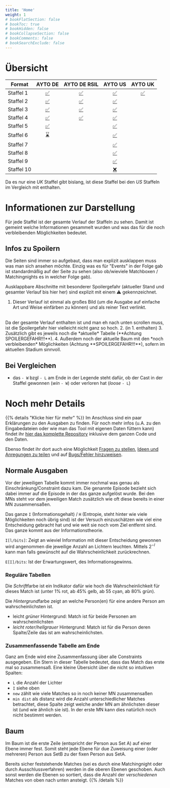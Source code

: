 ```yaml
---
title: 'Home'
weight: 1
# bookFlatSection: false
# bookToc: true
# bookHidden: false
# bookCollapseSection: false
# bookComments: false
# bookSearchExclude: false
---
```


# Übersicht

| Format     | AYTO DE                           | AYTO DE RSIL                           | AYTO US                           | AYTO UK                           |
| ----       | :--:                              | :--:                                   | :---:                             | :---:                             |
| Staffel  1 | [:white_check_mark:](ayto/de/01/) | [:white_check_mark:](ayto/de-rsil/01/) | [:white_check_mark:](ayto/us/01/) | [:white_check_mark:](ayto/uk/01/) |
| Staffel  2 | [:white_check_mark:](ayto/de/02/) | [:white_check_mark:](ayto/de-rsil/02/) | [:white_check_mark:](ayto/us/02/) |                                   |
| Staffel  3 | [:white_check_mark:](ayto/de/03/) | [:white_check_mark:](ayto/de-rsil/03/) | [:white_check_mark:](ayto/us/03/) |                                   |
| Staffel  4 | [:white_check_mark:](ayto/de/04/) | [:white_check_mark:](ayto/de-rsil/04/) | [:white_check_mark:](ayto/us/04/) |                                   |
| Staffel  5 | [:white_check_mark:](ayto/de/05/) |                                        | [:white_check_mark:](ayto/us/05/) |                                   |
| Staffel  6 | [:hourglass:       ](ayto/de/06/) |                                        | [:white_check_mark:](ayto/us/06/) |                                   |
| Staffel  7 |                                   |                                        | [:white_check_mark:](ayto/us/07/) |                                   |
| Staffel  8 |                                   |                                        | [:white_check_mark:](ayto/us/08/) |                                   |
| Staffel  9 |                                   |                                        | [:white_check_mark:](ayto/us/09/) |                                   |
| Staffel 10 |                                   |                                        | [:x:               ]()            |                                   |
<!-- :x: -->

Da es nur eine *UK* Staffel gibt bislang, ist diese Staffel bei den *US*
Staffeln im Vergleich mit enthalten.

# Informationen zur Darstellung


Für jede Staffel ist der gesamte Verlauf der Staffeln zu sehen. Damit
ist gemeint welche Informationen gesammelt wurden und was das für die noch
verbleibenden Möglichkeiten bedeutet.

## Infos zu Spoilern
Die Seiten sind immer so aufgebaut, dass man explizit ausklappen muss was man
sich ansehen möchte. Einzig was es für "Events" in der Folge gab ist
standardmäßig auf der Seite zu sehen (also ob/wieviele Matchboxen /
Matchingnights es in welcher Folge gab).

Ausklappbare Abschnitte mit besonderer Spoilergefahr (aktueller Stand und
gesamter Verlauf bis hier her) sind explizit mit einem :warning: gekennzeichnet.

1. Dieser Verlauf ist einmal als großes Bild (um die Ausgabe auf einfache Art und
Weise einfärben zu können) und als reiner Text verlinkt.
<br>
Da der gesamte Verlauf enthalten ist und man eh nach unten scrollen muss, ist die
Spoilergefahr hier vielleicht nicht ganz so hoch.
2. (in 1. enthalten)
3. Zusätzlich gibt es jeweils noch die *aktuelle* Tabelle (**Achtung SPOILERGEFAHR!!!**).
4. Außerdem noch der aktuelle Baum mit den *noch verbleibenden* Möglichkeiten (Achtung
**SPOILERGEFAHR!!!**), sofern im aktuellen Stadium sinnvoll.

## Bei Vergleichen
- das `- W` bzgl `- L` am Ende in der Legende steht dafür, ob der Cast in der
Staffel gewonnen (*win* `- W`) oder verloren hat (*loose* `- L`)

# Noch mehr Details

{{% details "Klicke hier für mehr" %}}
Im Anschluss sind ein paar Erklärungen zu den Ausgaben zu finden. Für noch mehr
infos (u.A. zu den Eingabedateien oder wie man das Tool mit eigenen Daten
füttern kann) findet ihr [hier das komplette Repository](https://github.com/atticus-sullivan/sim-ayto)
inklusive dem ganzen Code und den Daten.

Ebenso findet ihr dort auch eine Möglichkeit
[Fragen zu stellen](https://github.com/atticus-sullivan/sim-ayto/discussions/categories/q-a),
[Ideen und Anregungen zu teilen](https://github.com/atticus-sullivan/sim-ayto/discussions/categories/ideas)
und auf
[Bugs/Fehler hinzuweisen](https://github.com/atticus-sullivan/sim-ayto/issues).

## Normale Ausgaben
Vor der jeweiligen Tabelle kommt immer nochmal was genau als Einschränkung/Constraint dazu kam. Die genannte Episode bezieht sich dabei immer auf die Episode in der das ganze aufgelöst wurde. Bei den MNs steht vor dem jeweiligen Match zusätzlich wie oft diese bereits in einer MN zusammensaßen.

Das ganze `I` (Informationsgehalt) / `H` (Entropie, steht hinter wie viele Möglichkeiten noch übrig sind) ist der Versuch einzuschätzen wie viel eine Entscheidung gebracht hat und wie weit sie noch vom Ziel entfernt sind. Das ganze kommt aus der Informationstheorie.

`I[l/bits]`: Zeigt an wieviel Information mit dieser Entscheidung gewonnen wird angenommen die jeweilige Anzahl an Lichtern leuchten. Mittels $2^{-I}$ kann man falls gewünscht auf die Wahrscheinlichkeit zurückrechnen.

`E[I]/bits`: Ist der Erwartungswert, des Informationsgewinns.

### Reguläre Tabellen
Die *Schrift*farbe ist ein Indikator dafür wie hoch die Wahrscheinlichkeit für
dieses Match ist (unter 1% rot, ab 45% gelb, ab 55 cyan, ab 80% grün).

Die *Hintergrund*farbe zeigt an welche Person(en) für eine andere Person am
wahrscheinlichsten ist.
- leicht *grüner* Hintergrund: Match ist für beide Personen am wahrscheinlichsten
- *leicht roter*/*hellgrauer* Hintergrund: Match ist für die Person deren Spalte/Zeile das ist am wahrscheinlichsten.

### Zusammenfassende Tabelle am Ende
Ganz am Ende wird eine Zusammenfassung über alle Constraints ausgegeben. Ein Stern in dieser Tabelle bedeutet, dass das Match das erste mal so zusammensaß. Eine kleine Übersicht über die nicht so intuitiven Spalten:
- `L` die Anzahl der Lichter
- `I` siehe oben
- `new` zählt wie viele Matches so in noch keiner MN zusammensaßen
- `min dist` als distanz wird die Anzahl unterschiedlicher Matches betrachtet, diese Spalte zeigt welche ander MN am ähnlichsten dieser ist (und wie ähnlich sie ist). In der erste MN kann dies natürlich noch nicht bestimmt werden.

## Baum
Im Baum ist die erste Zeile (entspricht der Person aus Set A) auf einer Ebene
immer fest. Somit steht jede Ebene für due Zuweisung einer (oder mehreren)
Person aus SetB zu der fixen Person aus SetA.

Bereits sicher feststehende Matches (sei es durch eine Matchingnight oder durch
Ausschlussverfahren) werden in die oberen Ebenen geschoben. Auch sonst werden
die Ebenen so sortiert, dass die Anzahl der *verschiedenen* Matches von oben
nach unten ansteigt.
{{% /details %}}
